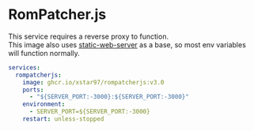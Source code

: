 # RomPatcher.js

This service requires a reverse proxy to function.  
This image also uses [static-web-server](https://static-web-server.net/configuration/environment-variables/) as a base, so most env variables will function normally.

```yaml
services:
  rompatcherjs:
    image: ghcr.io/xstar97/rompatcherjs:v3.0
    ports:
      - "${SERVER_PORT:-3000}:${SERVER_PORT:-3000}"
    environment:
      - SERVER_PORT=${SERVER_PORT:-3000}
    restart: unless-stopped
```
